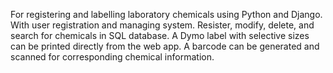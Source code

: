 
For registering and labelling laboratory chemicals using Python and Django.
With user registration and managing system.
Resister, modify, delete, and search for chemicals in SQL database. 
A Dymo label with selective sizes can be printed directly from the web app. A barcode can be generated and scanned for corresponding chemical information.
